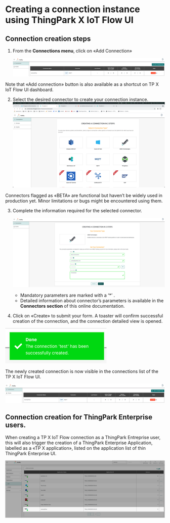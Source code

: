# Creating a connection instance using ThingPark X IoT Flow UI

## Connection creation steps

1. From the **Connections menu**, click on «Add Connection»

   ![img](./images/Setting_up_a_connection_instance.png)

Note that «Add connection» button is also available as a shortcut on TP X IoT Flow UI dashboard.

2. Select the desired connector to create your connection instance.
   ![img](./images/beta.png)

Connectors flagged as «BETA»  are functional but haven’t be widely used in production yet. Minor limitations or bugs might be encountered using them.

3. Complete the information required for the selected connector.

   ![img](./images/Connectors_section.png)
    * Mandatory parameters are marked with a ‘*’ .
    * Detailed information about connector’s parameters is available in the **Connectors section** of this online documentation.

4. Click on «Create» to submit your form. A toaster will confirm successful creation of the connection, and the connection detailed view is opened.

![img](./images/done.png)

The newly created connection is now visible in the connections list of the TP X IoT Flow UI.

![img](./images/Setting_up_a_connection_instance.png)

## Connection creation for ThingPark Enterprise users.
When creating a TP X IoT Flow connection as a ThingPark Entreprise user, this will also trigger the creation of a ThingPark Enterprise Application, labelled as a  «TP X application», listed on the application list of thin ThingPark Enterprise UI.

![img](./images/usingAPI.png)



